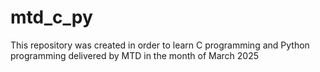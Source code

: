 # mtd_c_py
This repository was created in order to learn C programming and Python programming delivered by MTD in the month of March 2025
